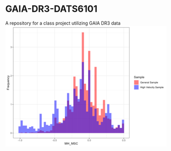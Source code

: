 # GAIA-DR3-DATS6101
A repository for a class project utilizing GAIA DR3 data
![mh_hist.png](https://github.com/aplangrangian/GAIA-DR3-DATS6101/blob/main/mh_hist.png?raw=true)
